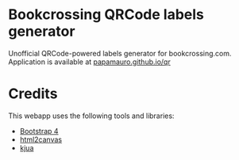 # Bookcrossing QRCode labels generator
Unofficial QRCode-powered labels generator for bookcrossing.com. Application is available at <a href="papamauro.github.io/qr">papamauro.github.io/qr</a>

# Credits
This webapp uses the following tools and libraries:
- <a href="https://github.com/twbs/bootstrap/tree/v4-dev">Bootstrap 4</a>
- <a href="https://github.com/niklasvh/html2canvas/">html2canvas</a>
- <a href="https://github.com/lrsjng/kjua">kjua</a>
